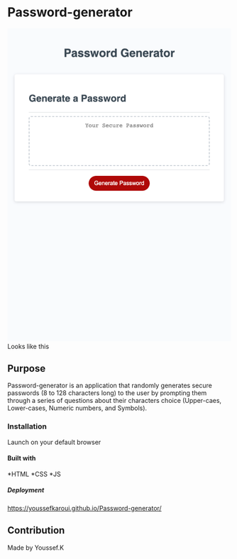 # Password-generator

![alt text](./assets/img/README-screenshot.png) Looks like this 

## Purpose

Password-generator is an application that randomly generates secure passwords (8 to 128 characters long) to the user by prompting them through a series of questions about their characters choice (Upper-caes, Lower-cases, Numeric numbers, and Symbols). 
### Installation 

Launch on your default browser

#### Built with 

*HTML
*CSS 
*JS


##### Deployment

https://youssefkaroui.github.io/Password-generator/



## Contribution

Made by Youssef.K

